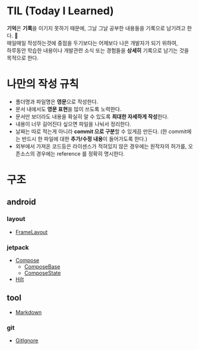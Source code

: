 # TIL (Today I Learned)

**기억**은 **기록**을 이기지 못하기 때문에, 그날 그날 공부한 내용들을 기록으로 남기려고 한다. 💪  
매일매일 작성하는것에 중점을 두기보다는 어제보다 나은 개발자가 되기 위하여,  
하루동안 학습한 내용이나 개발관련 소식 또는 경험들을 **상세히** 기록으로 남기는 것을 목적으로 한다.  

# 나만의 작성 규칙

- 폴더명과 파일명은 **영문**으로 작성한다.
- 문서 내에서도 **영문 표현**을 많이 쓰도록 노력한다.
- 문서만 보더라도 내용을 확실히 알 수 있도록 **최대한 자세하게 작성**한다.
- 내용이 너무 길어진다 싶으면 파일을 나눠서 정리한다.
- 날짜는 따로 적는게 아니라 **commit 으로 구분**할 수 있게끔 만든다. (한 commit에는 반드시 한 파일에 대한 **추가/수정 내용**이 들어가도록 한다.)
- 외부에서 가져온 코드등은 라이센스가 적혀있지 않은 경우에는 원작자의 허가를, 오픈소스의 경우에는 reference 를 정확히 명시한다.

# 구조

## android

### layout
- [FrameLayout](/android/layout/FrameLayout.md)

### jetpack
- [Compose](/android/jetpack/compose)
  - [ComposeBase](/android/jetpack/compose/ComposeBase.md)
  - [ComposeState](/android/jetpack/compose/ComposeState.md)
- [Hilt](/android/jetpack/Hilt.md)

## tool

- [Markdown](/tool/MARKDOWN.md)

### git

- [GitIgnore](/tool/git/GitIgnore.md)
